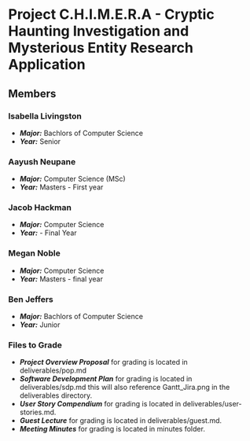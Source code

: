 # Project C.H.I.M.E.R.A - Cryptic Haunting Investigation and Mysterious Entity Research Application

## Members

### Isabella Livingston

- **_Major:_** Bachlors of Computer Science
- **_Year:_** Senior

### Aayush Neupane

- **_Major:_** Computer Science (MSc)
- **_Year:_** Masters - First year

### Jacob Hackman

- **_Major:_** Computer Science
- **_Year:_** - Final Year

### Megan Noble

- **_Major:_** Computer Science
- **_Year:_** Masters - final year

### Ben Jeffers

- **_Major:_** Bachlors of Computer Science
- **_Year:_** Junior

### Files to Grade

- **_Project Overview Proposal_** for grading is located in deliverables/pop.md
- **_Software Development Plan_** for grading is located in deliverables/sdp.md this will also reference Gantt_Jira.png in the deliverables directory.
- **_User Story Compendium_** for grading is located in deliverables/user-stories.md.
- **_Guest Lecture_** for grading is located in deliverables/guest.md.
- **_Meeting Minutes_** for grading is located in minutes folder.


